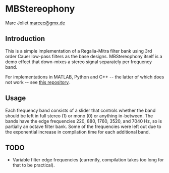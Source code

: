 # MBStereophony
Marc Joliet <marcec@gmx.de>

## Introduction

This is a simple implementation of a Regalia-Mitra filter bank using 3rd order
Cauer low-pass filters as the base designs.  MBStereophony itself is a demo
effect that down-mixes a stereo signal separately per frequency band.

For implementations in MATLAB, Python and C++ -- the latter of which does not
work -- see [this repository](http://sourceforge.net/projects/mbstereophony).

## Usage

Each frequency band consists of a slider that controls whether the band should
be left in full stereo (1) or mono (0) or anything in-between.  The bands have
the edge frequencies 220, 880, 1760, 3520, and 7040 Hz, so is partially an octave
filter bank.  Some of the frequencies were left out due to the exponential
increase in compilation time for each additional band.

## TODO

- Variable filter edge frequencies (currently, compilation takes too long for
  that to be practical).
